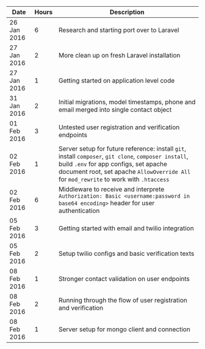 | Date | Hours | Description |
|------|-------|-------------|
| 26 Jan 2016 | 6 | Research and starting port over to Laravel |
| 27 Jan 2016 | 2 | More clean up on fresh Laravel installation |
| 27 Jan 2016 | 1 | Getting started on application level code |
| 31 Jan 2016 | 2 | Initial migrations, model timestamps, phone and email merged into single contact object |
| 01 Feb 2016 | 3 | Untested user registration and verification endpoints |
| 02 Feb 2016 | 1 | Server setup for future reference: install `git`, install `composer`, `git clone`, `composer install`, build `.env` for app configs, set apache document root, set apache `AllowOverride All` for `mod_rewrite` to work with `.htaccess` |
| 02 Feb 2016 | 6 | Middleware to receive and interprete `Authorization: Basic <username:password in base64 encoding>` header for user authentication |
| 05 Feb 2016 | 3 | Getting started with email and twilio integration |
| 05 Feb 2016 | 2 | Setup twilio configs and basic verification texts |
| 08 Feb 2016 | 1 | Stronger contact validation on user endpoints |
| 08 Feb 2016 | 2 | Running through the flow of user registration and verification |
| 08 Feb 2016 | 1 | Server setup for mongo client and connection |
